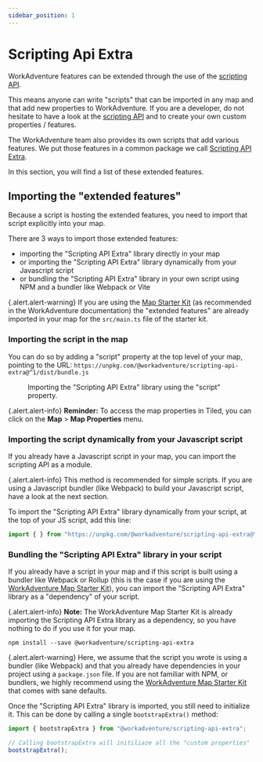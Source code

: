 ```yaml
---
sidebar_position: 1
---
```

# Scripting Api Extra

WorkAdventure features can be extended through the use of the [scripting API](https://workadventu.re/map-building/scripting).

This means anyone can write "scripts" that can be imported in any map and that add new properties to WorkAdventure.
If you are a developer, do not hesitate to have a look at the [scripting API](https://workadventu.re/map-building/scripting)
and to create your own custom properties / features.

The WorkAdventure team also provides its own scripts that add various features. We put those features
in a common package we call [Scripting API Extra](https://github.com/workadventure/scripting-api-extra).

In this section, you will find a list of these extended features.

## Importing the "extended features"

Because a script is hosting the extended features, you need to import that script explicitly into your map.

There are 3 ways to import those extended features:

- importing the "Scripting API Extra" library directly in your map
- or importing the "Scripting API Extra" library dynamically from your Javascript script
- or bundling the "Scripting API Extra" library in your own script using NPM and a bundler like Webpack or Vite

{.alert.alert-warning}
If you are using the [Map Starter Kit](https://github.com/workadventure/map-starter-kit) (as recommended in the WorkAdventure documentation) the "extended features" are
already imported in your map for the `src/main.ts` file of the starter kit.

### Importing the script in the map

You can do so by adding a "script" property at the top level of your map, pointing to the URL:
`https://unpkg.com/@workadventure/scripting-api-extra@^1/dist/bundle.js`

<figure class="figure">
    <img class="figure-img img-fluid rounded" src="images/script.png" alt="" />
    <figcaption class="figure-caption">Importing the "Scripting API Extra" library using the "script" property.</figcaption>
</figure>

{.alert.alert-info}
**Reminder:** To access the map properties in Tiled, you can click on the **Map** > **Map Properties** menu.

### Importing the script dynamically from your Javascript script

If you already have a Javascript script in your map, you can import the scripting API as a module.

{.alert.alert-info}
This method is recommended for simple scripts. If you are using a Javascript bundler (like Webpack) to build your Javascript
script, have a look at the next section.

To import the "Scripting API Extra" library dynamically from your script, at the top of your JS script, add this line:

```javascript
import { } from "https://unpkg.com/@workadventure/scripting-api-extra@^1";
```

### Bundling the "Scripting API Extra" library in your script

If you already have a script in your map and if this script is built using a bundler like Webpack or Rollup
(this is the case if you are using the [WorkAdventure Map Starter Kit](https://github.com/workadventure/map-starter-kit)),
you can import the "Scripting API Extra" library as a "dependency" of your script.

{.alert.alert-info}
**Note:** The WorkAdventure Map Starter Kit is already importing the Scripting API Extra library as a dependency, so you
have nothing to do if you use it for your map.

```
npm install --save @workadventure/scripting-api-extra
```

{.alert.alert-warning}
Here, we assume that the script you wrote is using a bundler (like Webpack) and that you already have dependencies in
your project using a `package.json` file. If you are not familiar with NPM, or bundlers, we highly recommend using
the [WorkAdventure Map Starter Kit](https://github.com/workadventure/map-starter-kit) that comes
with sane defaults.

Once the "Scripting API Extra" library is imported, you still need to initialize it. This can be done by calling a
single `bootstrapExtra()` method:

```typescript
import { bootstrapExtra } from "@workadventure/scripting-api-extra";

// Calling bootstrapExtra will initiliaze all the "custom properties"
bootstrapExtra();
```
